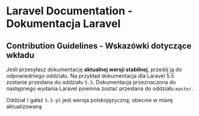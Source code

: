 # Laravel Documentation - Dokumentacja Laravel

## Contribution Guidelines - Wskazówki dotyczące wkładu

Jeśli przesyłasz dokumentację **aktualnej wersji stabilnej**, prześlij ją do odpowiedniego oddziału. Na przykład dokumentacja dla Laravel 5.5 zostanie przesłana do oddziału `5.5`. Dokumentacja przeznaczona do następnego wydania Laravel powinna zostać przesłana do oddziału `master`.

Oddział / gałaź `5.5-pl` jest wersja polskojęzyczną, obecnie w miarę aktualizowaną 

